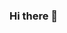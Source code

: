 ### Hi there 👋

<!--
**NAND-KISHOR-PANDIT/NAND-KISHOR-PANDIT** is a ✨ _special_ ✨ repository because its `README.md` (this file) appears on your GitHub profile.

Here are some ideas to get you started:

- 🔭 I’m currently working on small part of something new/unique solution...
- 🌱 I’m currently learning Java, Backend Java with sprint boot...
- 👯 I’m looking to collaborate on ...
- 🤔 I’m looking for help with ...
- 💬 Ask me about Tech stack, coding and CS fundamentals...
- 📫 How to reach me: ...
- 😄 Pronouns: Nand  ...
- ⚡ Fun fact: Easily get boared of repeatitve work Love to do something unique everytime everyday...
-->
